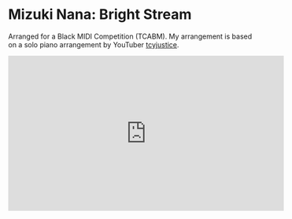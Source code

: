 # Mizuki Nana: Bright Stream

Arranged for a Black MIDI Competition (TCABM). My arrangement is based on a solo piano arrangement by YouTuber [tcyjustice](https://www.youtube.com/user/tcyJustice).

<iframe width="560" height="315" src="https://www.youtube.com/embed/JdR7OLdLicQ?si=yg8ryLIirSph4rOt" title="YouTube video player" frameborder="0" allow="accelerometer; autoplay; clipboard-write; encrypted-media; gyroscope; picture-in-picture; web-share" referrerpolicy="strict-origin-when-cross-origin" allowfullscreen></iframe>